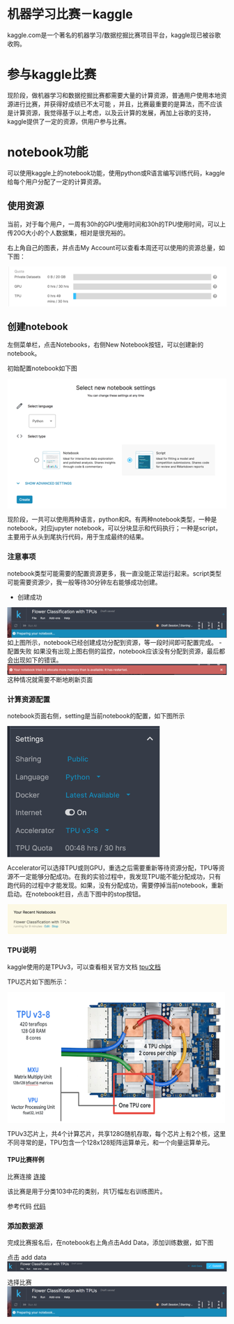 # 机器学习比赛－kaggle
kaggle.com是一个著名的机器学习/数据挖掘比赛项目平台，kaggle现已被谷歌收购。

# 参与kaggle比赛
现阶段，做机器学习和数据挖掘比赛都需要大量的计算资源，普通用户使用本地资源进行比赛，并获得好成绩已不太可能 ，并且，比赛最重要的是算法，而不应该是计算资源，我觉得基于以上考虑，以及云计算的发展，再加上谷歌的支持，kaggle提供了一定的资源，供用户参与比赛。

# notebook功能
可以使用kaggle上的notebook功能，使用python或R语言编写训练代码，kaggle给每个用户分配了一定的计算资源。

## 使用资源
当前，对于每个用户，一周有30h的GPU使用时间和30h的TPU使用时间，可以上传20G大小的个人数据集，相对是很充裕的。

右上角自己的图表，并点击My Account可以查看本周还可以使用的资源总量，如下图：

<img src="./img/my_account.png" alt="我的剩余资源" align=center />

## 创建notebook
左侧菜单栏，点击Notebooks，右侧New Notebook按钮，可以创建新的notebook。

初始配置notebook如下图

<img src="./img/notebook.png" alt="新建notebook" align=center />

现阶段，一共可以使用两种语言，python和R。有两种notebook类型，一种是notebook，对应jupyter notebook，可以分块显示和代码执行；一种是script，主要用于从头到尾执行代码，用于生成最终的结果。

### 注意事项

notebook类型可能需要的配置资源更多，我一直没能正常运行起来。script类型可能需要资源少，我一般等待30分钟左右能够成功创建。

- 创建成功
<img src="./img/start.png" alt="创建成功" align=center />
如上图所示，notebook已经创建成功分配到资源，等一段时间即可配置完成。
- 配置失败
如果没有出现上图右侧的监控，notebook应该没有分配到资源，最后都会出现如下的错误。
<img src="./img/start_error.png" alt="创建成功" align=center />
这种情况就需要不断地刷新页面

### 计算资源配置

notebook页面右侧，setting是当前notebook的配置，如下图所示

<img src="./img/setting.png" width = "350" height = "300" alt="notebook当前配置" align=center />

Accelerator可以选择TPU或则GPU，重选之后需要重新等待资源分配，TPU等资源不一定能够分配成功。在我的实验过程中，我发现TPU能不能分配成功，只有跑代码的过程中才能发现。如果，没有分配成功，需要停掉当前notebook，重新启动。在notebook栏目，点击下图中的stop按钮。

<img src="./img/stop.png" alt="停止当前notebook" align=center />

### TPU说明

kaggle使用的是TPUv3，可以查看相关官方文档 [tpu文档](https://www.kaggle.com/docs/tpu)

TPU芯片如下图所示：

<img src="./img/TPU.png" width = "500" height = "300" alt="TPU芯片" align=center />

TPUv3芯片上，共4个计算芯片，共享128G随机存取，每个芯片上有2个核，这里不同寻常的是，TPU包含一个128x128矩阵运算单元，和一个向量运算单元。

#### TPU比赛样例

比赛连接 [连接](https://www.kaggle.com/c/flower-classification-with-tpus)

该比赛是用于分类103中花的类别，共1万幅左右训练图片。

参考代码 [代码](./file/20200313_FlowerClassificationWithTPUs.py)

### 添加数据源

完成比赛报名后，在notebook右上角点击Add Data，添加训练数据，如下图

点击 add data
<img src="./img/data0.png" alt="点击add data" align=center />

选择比赛
<img src="./img/start.png" alt="选择比赛" align=center />